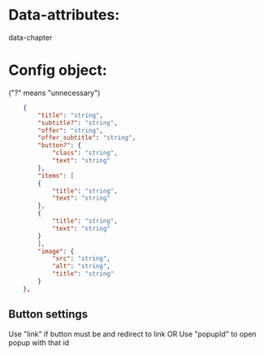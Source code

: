 # Data-attributes:
data-chapter

# Config object: 
("?" means "unnecessary")
```json
    {
        "title": "string",
        "subtitle?": "string",
        "offer": "string",
        "offer_subtitle": "string",
        "button?": {
            "class": "string",
            "text": "string"
        },
        "items": [
        {
            "title": "string",
            "text": "string"
        },
        {
            "title": "string",
            "text": "string"
        }
        ],
        "image": {
            "src": "string",
            "alt": "string",
            "title": "string"
        }
    },
```
## Button settings
Use "link" if button must be <a> and redirect to link
OR
Use "popupId" to open popup with that id